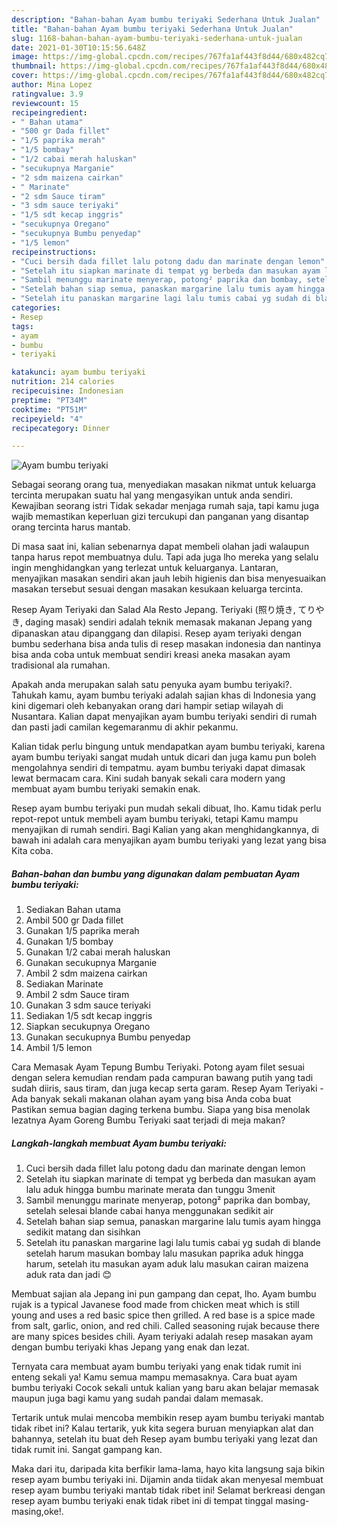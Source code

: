 ```yaml
---
description: "Bahan-bahan Ayam bumbu teriyaki Sederhana Untuk Jualan"
title: "Bahan-bahan Ayam bumbu teriyaki Sederhana Untuk Jualan"
slug: 1168-bahan-bahan-ayam-bumbu-teriyaki-sederhana-untuk-jualan
date: 2021-01-30T10:15:56.648Z
image: https://img-global.cpcdn.com/recipes/767fa1af443f8d44/680x482cq70/ayam-bumbu-teriyaki-foto-resep-utama.jpg
thumbnail: https://img-global.cpcdn.com/recipes/767fa1af443f8d44/680x482cq70/ayam-bumbu-teriyaki-foto-resep-utama.jpg
cover: https://img-global.cpcdn.com/recipes/767fa1af443f8d44/680x482cq70/ayam-bumbu-teriyaki-foto-resep-utama.jpg
author: Mina Lopez
ratingvalue: 3.9
reviewcount: 15
recipeingredient:
- " Bahan utama"
- "500 gr Dada fillet"
- "1/5 paprika merah"
- "1/5 bombay"
- "1/2 cabai merah haluskan"
- "secukupnya Marganie"
- "2 sdm maizena cairkan"
- " Marinate"
- "2 sdm Sauce tiram"
- "3 sdm sauce teriyaki"
- "1/5 sdt kecap inggris"
- "secukupnya Oregano"
- "secukupnya Bumbu penyedap"
- "1/5 lemon"
recipeinstructions:
- "Cuci bersih dada fillet lalu potong dadu dan marinate dengan lemon"
- "Setelah itu siapkan marinate di tempat yg berbeda dan masukan ayam lalu aduk hingga bumbu marinate merata dan tunggu 3menit"
- "Sambil menunggu marinate menyerap, potong² paprika dan bombay, setelah selesai blande cabai hanya menggunakan sedikit air"
- "Setelah bahan siap semua, panaskan margarine lalu tumis ayam hingga sedikit matang dan sisihkan"
- "Setelah itu panaskan margarine lagi lalu tumis cabai yg sudah di blande setelah harum masukan bombay lalu masukan paprika aduk hingga harum, setelah itu masukan ayam aduk lalu masukan cairan maizena aduk rata dan jadi 😊"
categories:
- Resep
tags:
- ayam
- bumbu
- teriyaki

katakunci: ayam bumbu teriyaki 
nutrition: 214 calories
recipecuisine: Indonesian
preptime: "PT34M"
cooktime: "PT51M"
recipeyield: "4"
recipecategory: Dinner

---
```



![Ayam bumbu teriyaki](https://img-global.cpcdn.com/recipes/767fa1af443f8d44/680x482cq70/ayam-bumbu-teriyaki-foto-resep-utama.jpg)

Sebagai seorang orang tua, menyediakan masakan nikmat untuk keluarga tercinta merupakan suatu hal yang mengasyikan untuk anda sendiri. Kewajiban seorang istri Tidak sekadar menjaga rumah saja, tapi kamu juga wajib memastikan keperluan gizi tercukupi dan panganan yang disantap orang tercinta harus mantab.

Di masa  saat ini, kalian sebenarnya dapat membeli olahan jadi walaupun tanpa harus repot membuatnya dulu. Tapi ada juga lho mereka yang selalu ingin menghidangkan yang terlezat untuk keluarganya. Lantaran, menyajikan masakan sendiri akan jauh lebih higienis dan bisa menyesuaikan masakan tersebut sesuai dengan masakan kesukaan keluarga tercinta. 

Resep Ayam Teriyaki dan Salad Ala Resto Jepang. Teriyaki (照り焼き, てりやき, daging masak) sendiri adalah teknik memasak makanan Jepang yang dipanaskan atau dipanggang dan dilapisi. Resep ayam teriyaki dengan bumbu sederhana bisa anda tulis di resep masakan indonesia dan nantinya bisa anda coba untuk membuat sendiri kreasi aneka masakan ayam tradisional ala rumahan.

Apakah anda merupakan salah satu penyuka ayam bumbu teriyaki?. Tahukah kamu, ayam bumbu teriyaki adalah sajian khas di Indonesia yang kini digemari oleh kebanyakan orang dari hampir setiap wilayah di Nusantara. Kalian dapat menyajikan ayam bumbu teriyaki sendiri di rumah dan pasti jadi camilan kegemaranmu di akhir pekanmu.

Kalian tidak perlu bingung untuk mendapatkan ayam bumbu teriyaki, karena ayam bumbu teriyaki sangat mudah untuk dicari dan juga kamu pun boleh mengolahnya sendiri di tempatmu. ayam bumbu teriyaki dapat dimasak lewat bermacam cara. Kini sudah banyak sekali cara modern yang membuat ayam bumbu teriyaki semakin enak.

Resep ayam bumbu teriyaki pun mudah sekali dibuat, lho. Kamu tidak perlu repot-repot untuk membeli ayam bumbu teriyaki, tetapi Kamu mampu menyajikan di rumah sendiri. Bagi Kalian yang akan menghidangkannya, di bawah ini adalah cara menyajikan ayam bumbu teriyaki yang lezat yang bisa Kita coba.

<!--inarticleads1-->

##### Bahan-bahan dan bumbu yang digunakan dalam pembuatan Ayam bumbu teriyaki:

1. Sediakan  Bahan utama
1. Ambil 500 gr Dada fillet
1. Gunakan 1/5 paprika merah
1. Gunakan 1/5 bombay
1. Gunakan 1/2 cabai merah haluskan
1. Gunakan secukupnya Marganie
1. Ambil 2 sdm maizena cairkan
1. Sediakan  Marinate
1. Ambil 2 sdm Sauce tiram
1. Gunakan 3 sdm sauce teriyaki
1. Sediakan 1/5 sdt kecap inggris
1. Siapkan secukupnya Oregano
1. Gunakan secukupnya Bumbu penyedap
1. Ambil 1/5 lemon


Cara Memasak Ayam Tepung Bumbu Teriyaki. Potong ayam filet sesuai dengan selera kemudian rendam pada campuran bawang putih yang tadi sudah diiris, saus tiram, dan juga kecap serta garam. Resep Ayam Teriyaki - Ada banyak sekali makanan olahan ayam yang bisa Anda coba buat Pastikan semua bagian daging terkena bumbu. Siapa yang bisa menolak lezatnya Ayam Goreng Bumbu Teriyaki saat terjadi di meja makan? 

<!--inarticleads2-->

##### Langkah-langkah membuat Ayam bumbu teriyaki:

1. Cuci bersih dada fillet lalu potong dadu dan marinate dengan lemon
1. Setelah itu siapkan marinate di tempat yg berbeda dan masukan ayam lalu aduk hingga bumbu marinate merata dan tunggu 3menit
1. Sambil menunggu marinate menyerap, potong² paprika dan bombay, setelah selesai blande cabai hanya menggunakan sedikit air
1. Setelah bahan siap semua, panaskan margarine lalu tumis ayam hingga sedikit matang dan sisihkan
1. Setelah itu panaskan margarine lagi lalu tumis cabai yg sudah di blande setelah harum masukan bombay lalu masukan paprika aduk hingga harum, setelah itu masukan ayam aduk lalu masukan cairan maizena aduk rata dan jadi 😊


Membuat sajian ala Jepang ini pun gampang dan cepat, lho. Ayam bumbu rujak is a typical Javanese food made from chicken meat which is still young and uses a red basic spice then grilled. A red base is a spice made from salt, garlic, onion, and red chili. Called seasoning rujak because there are many spices besides chili. Ayam teriyaki adalah resep masakan ayam dengan bumbu teriyaki khas Jepang yang enak dan lezat. 

Ternyata cara membuat ayam bumbu teriyaki yang enak tidak rumit ini enteng sekali ya! Kamu semua mampu memasaknya. Cara buat ayam bumbu teriyaki Cocok sekali untuk kalian yang baru akan belajar memasak maupun juga bagi kamu yang sudah pandai dalam memasak.

Tertarik untuk mulai mencoba membikin resep ayam bumbu teriyaki mantab tidak ribet ini? Kalau tertarik, yuk kita segera buruan menyiapkan alat dan bahannya, setelah itu buat deh Resep ayam bumbu teriyaki yang lezat dan tidak rumit ini. Sangat gampang kan. 

Maka dari itu, daripada kita berfikir lama-lama, hayo kita langsung saja bikin resep ayam bumbu teriyaki ini. Dijamin anda tiidak akan menyesal membuat resep ayam bumbu teriyaki mantab tidak ribet ini! Selamat berkreasi dengan resep ayam bumbu teriyaki enak tidak ribet ini di tempat tinggal masing-masing,oke!.

